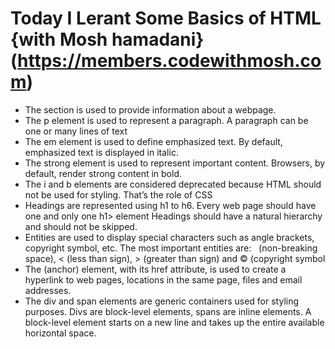 # Today I Lerant Some Basics of HTML {with Mosh hamadani}(https://members.codewithmosh.com)
- The <head> section is used to provide information about a webpage.
- The p element is used to represent a paragraph. A paragraph can be one or many lines of text
- The em element is used to define emphasized text. By default, emphasized text is displayed in italic.
- The strong element is used to represent important content. Browsers, by default, render strong content in bold.
- The i and b elements are considered deprecated because HTML should not be used for styling. That’s the role of CSS
- Headings are represented using h1 to h6. Every web page should have one and only one h1> element Headings should have a natural hierarchy and should not be skipped.
- Entities are used to display special characters such as angle brackets, copyright symbol, etc. The most important entities are: &nbsp; (non-breaking space), &lt; (less than sign), &gt; (greater than sign) and &copy; (copyright symbol
- The (anchor) element, with its href attribute, is used to create a hyperlink to web pages, locations in the same page, files and email addresses.
- The div and span elements are generic containers used for styling purposes. Divs are block-level elements, spans are inline elements. A block-level element starts on a new line and takes up the entire available horizontal space.
